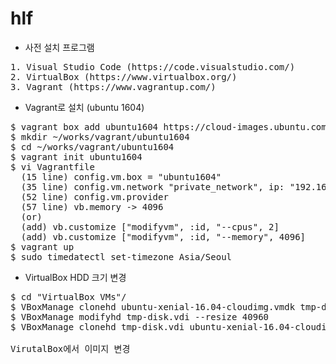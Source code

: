 # hlf

* 사전 설치 프로그램
<pre>
1. Visual Studio Code (https://code.visualstudio.com/)
2. VirtualBox (https://www.virtualbox.org/)
3. Vagrant (https://www.vagrantup.com/)
</pre>

* Vagrant로 설치 (ubuntu 1604)
<pre>
$ vagrant box add ubuntu1604 https://cloud-images.ubuntu.com/xenial/current/xenial-server-cloudimg-amd64-vagrant.box
$ mkdir ~/works/vagrant/ubuntu1604
$ cd ~/works/vagrant/ubuntu1604
$ vagrant init ubuntu1604
$ vi Vagrantfile
  (15 line) config.vm.box = "ubuntu1604"
  (35 line) config.vm.network "private_network", ip: "192.168.33.10"
  (52 line) config.vm.provider
  (57 line) vb.memory -> 4096
  (or)
  (add) vb.customize ["modifyvm", :id, "--cpus", 2]
  (add) vb.customize ["modifyvm", :id, "--memory", 4096]
$ vagrant up
$ sudo timedatectl set-timezone Asia/Seoul
</pre>

* VirtualBox HDD 크기 변경
<pre>
$ cd "VirtualBox VMs"/<VBox image path>
$ VBoxManage clonehd ubuntu-xenial-16.04-cloudimg.vmdk tmp-disk.vdi --format vdi
$ VBoxManage modifyhd tmp-disk.vdi --resize 40960
$ VBoxManage clonehd tmp-disk.vdi ubuntu-xenial-16.04-cloudimgX.vmdk --format vmdk

VirutalBox에서 이미지 변경
</pre>
